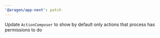 ```yaml
---
'@aragon/app-next': patch
---
```


Update `ActionComposer` to show by default only actions that process has permissions to do
